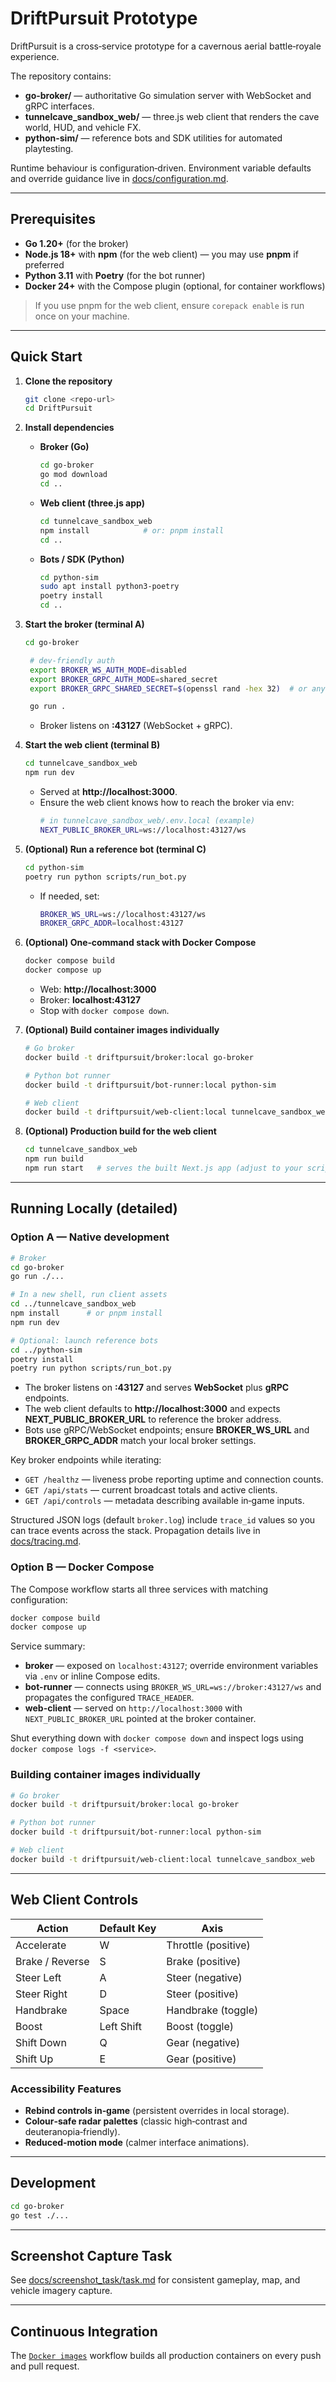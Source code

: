 # DriftPursuit Prototype

DriftPursuit is a cross‑service prototype for a cavernous aerial battle‑royale experience.

The repository contains:

- **go-broker/** — authoritative Go simulation server with WebSocket and gRPC interfaces.
- **tunnelcave_sandbox_web/** — three.js web client that renders the cave world, HUD, and vehicle FX.
- **python-sim/** — reference bots and SDK utilities for automated playtesting.

Runtime behaviour is configuration‑driven. Environment variable defaults and override guidance live in
[docs/configuration.md](docs/configuration.md).

---

## Prerequisites

- **Go 1.20+** (for the broker)
- **Node.js 18+** with **npm** (for the web client) — you may use **pnpm** if preferred
- **Python 3.11** with **Poetry** (for the bot runner)
- **Docker 24+** with the Compose plugin (optional, for container workflows)

> If you use pnpm for the web client, ensure `corepack enable` is run once on your machine.

---

## Quick Start

1. **Clone the repository**
   ```bash
   git clone <repo-url>
   cd DriftPursuit
   ```

2. **Install dependencies**
   - **Broker (Go)**
     ```bash
     cd go-broker
     go mod download
     cd ..
     ```
   - **Web client (three.js app)**
     ```bash
     cd tunnelcave_sandbox_web
     npm install            # or: pnpm install
     cd ..
     ```
   - **Bots / SDK (Python)**
     ```bash
     cd python-sim
     sudo apt install python3-poetry
     poetry install
     cd ..
     ```

3. **Start the broker (terminal A)**
   ```bash
   cd go-broker

    # dev-friendly auth
    export BROKER_WS_AUTH_MODE=disabled
    export BROKER_GRPC_AUTH_MODE=shared_secret
    export BROKER_GRPC_SHARED_SECRET=$(openssl rand -hex 32)  # or any string

    go run .

   ```
   - Broker listens on **:43127** (WebSocket + gRPC).

4. **Start the web client (terminal B)**
   ```bash
   cd tunnelcave_sandbox_web
   npm run dev
   ```
   - Served at **http://localhost:3000**.
   - Ensure the web client knows how to reach the broker via env:
     ```bash
     # in tunnelcave_sandbox_web/.env.local (example)
     NEXT_PUBLIC_BROKER_URL=ws://localhost:43127/ws
     ```

5. **(Optional) Run a reference bot (terminal C)**
   ```bash
   cd python-sim
   poetry run python scripts/run_bot.py
   ```
   - If needed, set:
     ```bash
     BROKER_WS_URL=ws://localhost:43127/ws
     BROKER_GRPC_ADDR=localhost:43127
     ```

6. **(Optional) One‑command stack with Docker Compose**
   ```bash
   docker compose build
   docker compose up
   ```
   - Web: **http://localhost:3000**
   - Broker: **localhost:43127**
   - Stop with `docker compose down`.

7. **(Optional) Build container images individually**
   ```bash
   # Go broker
   docker build -t driftpursuit/broker:local go-broker

   # Python bot runner
   docker build -t driftpursuit/bot-runner:local python-sim

   # Web client
   docker build -t driftpursuit/web-client:local tunnelcave_sandbox_web
   ```

8. **(Optional) Production build for the web client**
   ```bash
   cd tunnelcave_sandbox_web
   npm run build
   npm run start   # serves the built Next.js app (adjust to your script names)
   ```

---

## Running Locally (detailed)

### Option A — Native development

```bash
# Broker
cd go-broker
go run ./...

# In a new shell, run client assets
cd ../tunnelcave_sandbox_web
npm install      # or pnpm install
npm run dev

# Optional: launch reference bots
cd ../python-sim
poetry install
poetry run python scripts/run_bot.py
```

- The broker listens on **:43127** and serves **WebSocket** plus **gRPC** endpoints.
- The web client defaults to **http://localhost:3000** and expects **NEXT_PUBLIC_BROKER_URL** to reference the broker address.
- Bots use gRPC/WebSocket endpoints; ensure **BROKER_WS_URL** and **BROKER_GRPC_ADDR** match your local broker settings.

Key broker endpoints while iterating:

- `GET /healthz` — liveness probe reporting uptime and connection counts.
- `GET /api/stats` — current broadcast totals and active clients.
- `GET /api/controls` — metadata describing available in‑game inputs.

Structured JSON logs (default `broker.log`) include `trace_id` values so you can trace events across the stack. Propagation details live in [docs/tracing.md](docs/tracing.md).

### Option B — Docker Compose

The Compose workflow starts all three services with matching configuration:

```bash
docker compose build
docker compose up
```

Service summary:

- **broker** — exposed on `localhost:43127`; override environment variables via `.env` or inline Compose edits.
- **bot-runner** — connects using `BROKER_WS_URL=ws://broker:43127/ws` and propagates the configured `TRACE_HEADER`.
- **web-client** — served on `http://localhost:3000` with `NEXT_PUBLIC_BROKER_URL` pointed at the broker container.

Shut everything down with `docker compose down` and inspect logs using `docker compose logs -f <service>`.

### Building container images individually

```bash
# Go broker
docker build -t driftpursuit/broker:local go-broker

# Python bot runner
docker build -t driftpursuit/bot-runner:local python-sim

# Web client
docker build -t driftpursuit/web-client:local tunnelcave_sandbox_web
```

---

## Web Client Controls

| Action | Default Key | Axis |
| --- | --- | --- |
| Accelerate | W | Throttle (positive) |
| Brake / Reverse | S | Brake (positive) |
| Steer Left | A | Steer (negative) |
| Steer Right | D | Steer (positive) |
| Handbrake | Space | Handbrake (toggle) |
| Boost | Left Shift | Boost (toggle) |
| Shift Down | Q | Gear (negative) |
| Shift Up | E | Gear (positive) |

### Accessibility Features

- **Rebind controls in‑game** (persistent overrides in local storage).
- **Colour‑safe radar palettes** (classic high‑contrast and deuteranopia‑friendly).
- **Reduced‑motion mode** (calmer interface animations).

---

## Development

```bash
cd go-broker
go test ./...
```

---

## Screenshot Capture Task

See [docs/screenshot_task/task.md](docs/screenshot_task/task.md) for consistent gameplay, map, and vehicle imagery capture.

---

## Continuous Integration

The [`Docker images`](.github/workflows/docker-images.yml) workflow builds all production containers on every push and pull request.